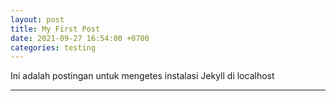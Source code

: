 ```yaml
---
layout: post
title: My First Post
date: 2021-09-27 16:54:00 +0700
categories: testing
---
```

Ini adalah postingan untuk mengetes instalasi Jekyll di localhost

---
